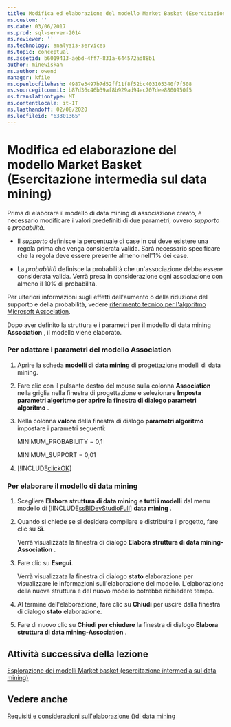 ```yaml
---
title: Modifica ed elaborazione del modello Market Basket (Esercitazione intermedia sul data mining) | Microsoft Docs
ms.custom: ''
ms.date: 03/06/2017
ms.prod: sql-server-2014
ms.reviewer: ''
ms.technology: analysis-services
ms.topic: conceptual
ms.assetid: b6019413-aebd-4ff7-831a-644572ad88b1
author: minewiskan
ms.author: owend
manager: kfile
ms.openlocfilehash: 4987e3497b7d52ff11f8f52bc403105340f7f508
ms.sourcegitcommit: b87d36c46b39af8b929ad94ec707dee8800950f5
ms.translationtype: MT
ms.contentlocale: it-IT
ms.lasthandoff: 02/08/2020
ms.locfileid: "63301365"
---
```

# <a name="modifying-and-processing-the-market-basket-model-intermediate-data-mining-tutorial"></a>Modifica ed elaborazione del modello Market Basket (Esercitazione intermedia sul data mining)
  Prima di elaborare il modello di data mining di associazione creato, è necessario modificare i valori predefiniti di due parametri, ovvero *supporto* e *probabilità*.  
  
-   Il *supporto* definisce la percentuale di case in cui deve esistere una regola prima che venga considerata valida. Sarà necessario specificare che la regola deve essere presente almeno nell'1% dei case.  
  
-   La *probabilità* definisce la probabilità che un'associazione debba essere considerata valida. Verrà presa in considerazione ogni associazione con almeno il 10% di probabilità.  
  
 Per ulteriori informazioni sugli effetti dell'aumento o della riduzione del supporto e della probabilità, vedere [riferimento tecnico per l'algoritmo Microsoft Association](../../2014/analysis-services/data-mining/microsoft-association-algorithm-technical-reference.md).  
  
 Dopo aver definito la struttura e i parametri per il modello di data mining **Association** , il modello viene elaborato.  
  
### <a name="to-adjust-the-parameters-of-the-association-model"></a>Per adattare i parametri del modello Association  
  
1.  Aprire la scheda **modelli di data mining** di progettazione modelli di data mining.  
  
2.  Fare clic con il pulsante destro del mouse sulla colonna **Association** nella griglia nella finestra di progettazione e selezionare **Imposta parametri algoritmo per aprire la finestra di dialogo parametri algoritmo** .  
  
3.  Nella colonna **valore** della finestra di dialogo **parametri algoritmo** impostare i parametri seguenti:  
  
     MINIMUM_PROBABILITY = 0,1  
  
     MINIMUM_SUPPORT = 0,01  
  
4.  [!INCLUDE[clickOK](../includes/clickok-md.md)]  
  
### <a name="to-process-the-mining-model"></a>Per elaborare il modello di data mining  
  
1.  Scegliere **Elabora struttura di data mining e tutti i modelli** dal menu modello di [!INCLUDE[ssBIDevStudioFull](../includes/ssbidevstudiofull-md.md)] **data mining** .  
  
2.  Quando si chiede se si desidera compilare e distribuire il progetto, fare clic su **Sì**.  
  
     Verrà visualizzata la finestra di dialogo **Elabora struttura di data mining-Association** .  
  
3.  Fare clic su **Esegui**.  
  
     Verrà visualizzata la finestra di dialogo **stato** elaborazione per visualizzare le informazioni sull'elaborazione del modello. L'elaborazione della nuova struttura e del nuovo modello potrebbe richiedere tempo.  
  
4.  Al termine dell'elaborazione, fare clic su **Chiudi** per uscire dalla finestra di dialogo **stato** elaborazione.  
  
5.  Fare di nuovo clic su **Chiudi per chiudere** la finestra di dialogo **Elabora struttura di data mining-Association** .  
  
## <a name="next-task-in-lesson"></a>Attività successiva della lezione  
 [Esplorazione dei modelli Market basket &#40;esercitazione intermedia sul data mining&#41;](../../2014/tutorials/exploring-the-market-basket-models-intermediate-data-mining-tutorial.md)  
  
## <a name="see-also"></a>Vedere anche  
 [Requisiti e considerazioni sull'elaborazione &#40;&#41;di data mining](../../2014/analysis-services/data-mining/processing-requirements-and-considerations-data-mining.md)  
  
  
